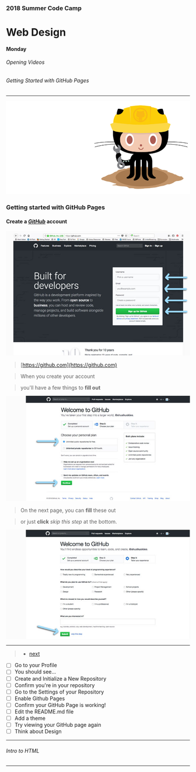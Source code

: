 ### 2018 Summer Code Camp
# Web Design

#### Monday

###### Opening Videos

###### Getting Started with GitHub Pages

***

![Image of ProfessOrtocat](../ortocat2.png)

### Getting started with GitHub Pages
#### **Create** a *[GitHub](https://github.com)* account

![Image of GitHub.com](images/git01.jpg)

> [https://github.com](https://github.com)

> When you create your account

> you'll have a few things to **fill out**

![Image of GitHub.com](images/git02.jpg)

> On the next page, you can **fill** these out

> or just **click** *skip this step* at the bottom.

![Image of GitHub.com](images/git03.jpg)

***

> - [next](monday-getting-01.md)

- [ ] Go to your Profile
- [ ] You should see...
- [ ] Create and Initialize a New Repository
- [ ] Confirm you're in your repository
- [ ] Go to the Settings of your Repository
- [ ] Enable Github Pages
- [ ] Confirm your GitHub Page is working!
- [ ] Edit the README.md file
- [ ] Add a theme
- [ ] Try viewing your GitHub page again
- [ ] Think about Design

***

###### Intro to HTML

***
